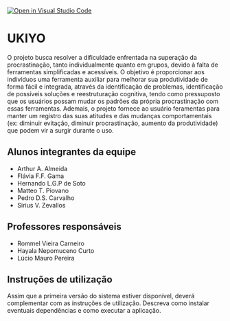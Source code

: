 [![Open in Visual Studio Code](https://classroom.github.com/assets/open-in-vscode-718a45dd9cf7e7f842a935f5ebbe5719a5e09af4491e668f4dbf3b35d5cca122.svg)](https://classroom.github.com/online_ide?assignment_repo_id=11880563&assignment_repo_type=AssignmentRepo)
# UKIYO

O projeto busca resolver a dificuldade enfrentada na superação da procrastinação, tanto individualmente quanto em grupos, devido à falta de ferramentas simplificadas e acessíveis. O objetivo é proporcionar aos indivíduos uma ferramenta auxiliar para melhorar sua produtividade de forma fácil e integrada, através da identificação de problemas, identificação de possíveis soluções e reestruturação cognitiva, tendo como pressuposto que os usuários possam mudar os padrões da própria procrastinação com essas ferramentas. Ademais, o projeto fornece ao usuário feramentas para manter um registro das suas atitudes e das mudanças comportamentais (ex: diminuir evitação, diminuir procrastinação, aumento da produtividade) que podem vir a surgir durante o uso. 



## Alunos integrantes da equipe

* Arthur A. Almeida
* Flávia F.F. Gama
* Hernando L.G.P de Soto
* Matteo T. Piovano
* Pedro D.S. Carvalho
* Sirius V. Zevallos


## Professores responsáveis

* Rommel Vieira Carneiro
* Hayala Nepomuceno Curto
* Lúcio Mauro Pereira

## Instruções de utilização

Assim que a primeira versão do sistema estiver disponível, deverá complementar com as instruções de utilização. Descreva como instalar eventuais dependências e como executar a aplicação.
